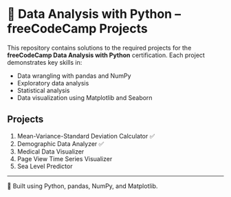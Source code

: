 # 🧪 Data Analysis with Python – freeCodeCamp Projects 

This repository contains solutions to the required projects for the **freeCodeCamp Data Analysis with Python** certification. Each project demonstrates key skills in:

- Data wrangling with pandas and NumPy
- Exploratory data analysis
- Statistical analysis
- Data visualization using Matplotlib and Seaborn

## Projects
1. Mean-Variance-Standard Deviation Calculator ✅
2. Demographic Data Analyzer ✅
3. Medical Data Visualizer
4. Page View Time Series Visualizer
5. Sea Level Predictor

---

🧠 Built using Python, pandas, NumPy, and Matplotlib.
